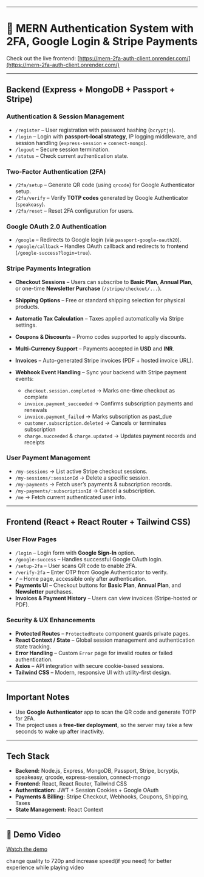 
---

# 🌟 MERN Authentication System with 2FA, Google Login & Stripe Payments

Check out the live frontend: [https://mern-2fa-auth-client.onrender.com/](https://mern-2fa-auth-client.onrender.com/)

---

## **Backend (Express + MongoDB + Passport + Stripe)**

### **Authentication & Session Management**

* `/register` – User registration with password hashing (`bcryptjs`).
* `/login` – Login with **passport-local strategy**, IP logging middleware, and session handling (`express-session` + `connect-mongo`).
* `/logout` – Secure session termination.
* `/status` – Check current authentication state.

### **Two-Factor Authentication (2FA)**

* `/2fa/setup` – Generate QR code (using `qrcode`) for Google Authenticator setup.
* `/2fa/verify` – Verify **TOTP codes** generated by Google Authenticator (`speakeasy`).
* `/2fa/reset` – Reset 2FA configuration for users.

### **Google OAuth 2.0 Authentication**

* `/google` – Redirects to Google login (via `passport-google-oauth20`).
* `/google/callback` – Handles OAuth callback and redirects to frontend (`/google-success?login=true`).

### **Stripe Payments Integration**

* **Checkout Sessions** – Users can subscribe to **Basic Plan**, **Annual Plan**, or one-time **Newsletter Purchase** (`/stripe/checkout/...`).
* **Shipping Options** – Free or standard shipping selection for physical products.
* **Automatic Tax Calculation** – Taxes applied automatically via Stripe settings.
* **Coupons & Discounts** – Promo codes supported to apply discounts.
* **Multi-Currency Support** – Payments accepted in **USD** and **INR**.
* **Invoices** – Auto-generated Stripe invoices (PDF + hosted invoice URL).
* **Webhook Event Handling** – Sync your backend with Stripe payment events:

  * `checkout.session.completed` → Marks one-time checkout as complete
  * `invoice.payment_succeeded` → Confirms subscription payments and renewals
  * `invoice.payment_failed` → Marks subscription as past_due
  * `customer.subscription.deleted` → Cancels or terminates subscription
  * `charge.succeeded` & `charge.updated` → Updates payment records and receipts

### **User Payment Management**

* `/my-sessions` → List active Stripe checkout sessions.
* `/my-sessions/:sessionId` → Delete a specific session.
* `/my-payments` → Fetch user’s payments & subscription records.
* `/my-payments/:subscriptionId` → Cancel a subscription.
* `/me` → Fetch current authenticated user info.

---

## **Frontend (React + React Router + Tailwind CSS)**

### **User Flow Pages**

* `/login` – Login form with **Google Sign-In** option.
* `/google-success` – Handles successful Google OAuth login.
* `/setup-2fa` – User scans QR code to enable 2FA.
* `/verify-2fa` – Enter OTP from Google Authenticator to verify.
* `/` – Home page, accessible only after authentication.
* **Payments UI** – Checkout buttons for **Basic Plan**, **Annual Plan**, and **Newsletter** purchases.
* **Invoices & Payment History** – Users can view invoices (Stripe-hosted or PDF).

### **Security & UX Enhancements**

* **Protected Routes** – `ProtectedRoute` component guards private pages.
* **React Context / State** – Global session management and authentication state tracking.
* **Error Handling** – Custom `Error` page for invalid routes or failed authentication.
* **Axios** – API integration with secure cookie-based sessions.
* **Tailwind CSS** – Modern, responsive UI with utility-first design.

---

## **Important Notes**

* Use **Google Authenticator** app to scan the QR code and generate TOTP for 2FA.
* The project uses a **free-tier deployment**, so the server may take a few seconds to wake up after inactivity.

---

## **Tech Stack**

* **Backend:** Node.js, Express, MongoDB, Passport, Stripe, bcryptjs, speakeasy, qrcode, express-session, connect-mongo
* **Frontend:** React, React Router, Tailwind CSS
* **Authentication:** JWT + Session Cookies + Google OAuth
* **Payments & Billing:** Stripe Checkout, Webhooks, Coupons, Shipping, Taxes
* **State Management:** React Context

---
## 🎥 Demo Video

[Watch the demo](https://drive.google.com/file/d/1M7X0WHDHZLRDXMfb4cFH4ruDA_2vesY7/view?usp=drive_link)

change quality to 720p and increase speed(if you need) for better experience while playing video
